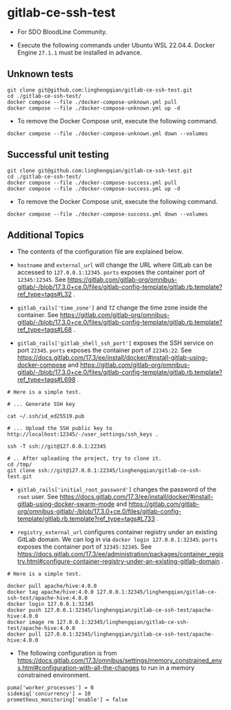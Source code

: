 # gitlab-ce-ssh-test

- For SDO BloodLine Community.

- Execute the following commands under Ubuntu WSL 22.04.4.
  Docker Engine `27.1.1` must be installed in advance.

## Unknown tests

```shell
git clone git@github.com:linghengqian/gitlab-ce-ssh-test.git
cd ./gitlab-ce-ssh-test/
docker compose --file ./docker-compose-unknown.yml pull
docker compose --file ./docker-compose-unknown.yml up -d
```

- To remove the Docker Compose unit, execute the following command.

```shell
docker compose --file ./docker-compose-unknown.yml down --volumes
```

## Successful unit testing

```shell
git clone git@github.com:linghengqian/gitlab-ce-ssh-test.git
cd ./gitlab-ce-ssh-test/
docker compose --file ./docker-compose-success.yml pull
docker compose --file ./docker-compose-success.yml up -d
```

- To remove the Docker Compose unit, execute the following command.

```shell
docker compose --file ./docker-compose-success.yml down --volumes
```

## Additional Topics

- The contents of the configuration file are explained below.

- `hostname` and `external_url` will change the URL where GitLab can be accessed to `127.0.0.1:12345`.
  `ports` exposes the container port of `12345:12345`.
  See https://gitlab.com/gitlab-org/omnibus-gitlab/-/blob/17.3.0+ce.0/files/gitlab-config-template/gitlab.rb.template?ref_type=tags#L32 .

- `gitlab_rails['time_zone']` and `TZ` change the time zone inside the container.
  See https://gitlab.com/gitlab-org/omnibus-gitlab/-/blob/17.3.0+ce.0/files/gitlab-config-template/gitlab.rb.template?ref_type=tags#L68 .

- `gitlab_rails['gitlab_shell_ssh_port']` exposes the SSH service on port `22345`.
  `ports` exposes the container port of `22345:22`.
  See https://docs.gitlab.com/17.3/ee/install/docker/#install-gitlab-using-docker-compose
  and https://gitlab.com/gitlab-org/omnibus-gitlab/-/blob/17.3.0+ce.0/files/gitlab-config-template/gitlab.rb.template?ref_type=tags#L698 .

```shell
# Here is a simple test.

# ... Generate SSH key

cat ~/.ssh/id_ed25519.pub

# ... Upload the SSH public key to http://localhost:12345/-/user_settings/ssh_keys .

ssh -T ssh://git@127.0.0.1:22345

# .. After uploading the project, try to clone it.
cd /tmp/
git clone ssh://git@127.0.0.1:22345/linghengqian/gitlab-ce-ssh-test.git
```

- `gitlab_rails['initial_root_password']` changes the password of the `root` user.
  See https://docs.gitlab.com/17.3/ee/install/docker/#install-gitlab-using-docker-swarm-mode
  and https://gitlab.com/gitlab-org/omnibus-gitlab/-/blob/17.3.0+ce.0/files/gitlab-config-template/gitlab.rb.template?ref_type=tags#L733 .

- `registry_external_url` configures container registry under an existing GitLab domain.
  We can log in via `docker login 127.0.0.1:32345`.
  `ports` exposes the container port of `32345:32345`.
  See https://docs.gitlab.com/17.3/ee/administration/packages/container_registry.html#configure-container-registry-under-an-existing-gitlab-domain .

```shell
# Here is a simple test.

docker pull apache/hive:4.0.0
docker tag apache/hive:4.0.0 127.0.0.1:32345/linghengqian/gitlab-ce-ssh-test/apache-hive:4.0.0
docker login 127.0.0.1:32345
docker push 127.0.0.1:32345/linghengqian/gitlab-ce-ssh-test/apache-hive:4.0.0
docker image rm 127.0.0.1:32345/linghengqian/gitlab-ce-ssh-test/apache-hive:4.0.0
docker pull 127.0.0.1:32345/linghengqian/gitlab-ce-ssh-test/apache-hive:4.0.0
```

- The following configuration is
  from https://docs.gitlab.com/17.3/omnibus/settings/memory_constrained_envs.html#configuration-with-all-the-changes to
  run in a memory constrained environment.

```
puma['worker_processes'] = 0
sidekiq['concurrency'] = 10
prometheus_monitoring['enable'] = false
```
